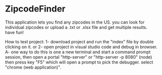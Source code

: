# ZipcodeFinder

This application lets you find any zipcodes in the US. you can look for individual zipcodes or upload a .txt or .xlsx file and get multiple results.
have fun!

How to test project:
1- download project and run the "index" file by double clicking on it.
or
2- open project in visual studio code and debug in browser.
A- one way to do this is one a new terminal and start a command prompt session, then open a portal "http-server" or "http-server -p 8080" (node)
then press key "F5" which will open a prompt to pick the debugger. select "chrome (web application)".
